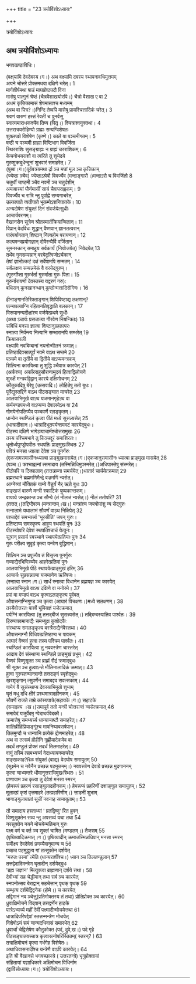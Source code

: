 +++
title = "23 त्रयोविंशोऽध्यायः"

+++





त्रयोविंशोऽध्यायः  




  
अथ त्रयोविंशोऽध्यायः  
---------------------  
भगवत्प्रष्ठाविधिः।  
  
(वक्ष्‌यामि देवदेवस्य।ग।) अथ वक्ष्यामि दवस्य स्थापनावधिमुत्तमम्  
अयने चोत्तरे प्रोक्तमथवा दक्षिणे चरेत्। 1  
मार्गशीर्षमथा षाडं माघप्रोष्ठपदौ विना  
मासेषु पाल्गुनं श्रेष्ठं (चैत्रवैशाखयोरपि।) चैत्रो वैशाख ए वा 2  
अधमं कृत्तिकामासं शेषमासाश्च मध्यमम्  
(अथ वा पित्र?।)निन्दि तेष्वपि मासेषु प्रायश्चित्तादिकं चरेत्। 3  
श्रवणं वारुणं हस्तं रेवती च पुनर्वसू  
स्वात्यमाराधकश्चैव तिष्य (पितृ।) श्चित्राश्वयुक्तथा। 4  
उत्तरात्रयरोहिण्यो ग्राह्यः सम्यग्विशेषतः  
शुक्लपक्षे विशेषेण (कृष्णे।) काले वा पञ्चमीगतम्। 5  
षष्ठी च पञ्चमी ग्राह्या विष्टिभाग विवर्जिता  
स्थिरराशिः सुसङ्ग्राह्यः न ग्राह्यं चरराशिकम्। 6  
केचनोभयराशौ वा त्वरिते तु शुभेदये  
गुरुशुक्रबुधेन्दूनां शुभवारं समाहरेत्। 7  
(पुब्बा।ग।)पूर्ववत्रयमथा र्द्रा ञ्च मघां मूल ञ्च कृत्तिकाम्  
(ज्येष्ठा ञ्चैव) ज्येष्ठाऽश्रेषौ विवर्ज्यैव (मन्दाङ्गारौ।)मन्दाऽरौ च विवर्जितौ 8  
चतुर्थीं चाष्टमी ञ्चैव नवमी ञ्च चतुर्दशीम्  
अमावास्यां पौर्णमासीं सायं चैवापराह्णकम्। 9  
विवर्ज्यैव च रात्रि न्तु पूर्वाह्णे सम्यगाचरेत्  
उल्कापाते व्यतीपाते भूकम्पेऽशनिपातके। 10  
अन्यदोषेण संयुक्तं दिनं संवर्जयेत्सुधीः  
आचार्यवरणम्।  
वैखानसेन सूत्रेण श्रौतस्मार्तक्रियान्वितान्। 11  
विप्रान् वेदविधः शुद्धान् वैष्णवान् ज्ञानतत्परान्  
पारंपर्यागतान् शिष्टान् नित्यहोम परायणान्। 12  
कल्पमन्त्रप्रयोगज्ञान् दोषैरन्यैर्वि वर्जितान्  
सुमनस्कान् समाहूय सर्वकार्यं (नियोजयेत्) निवेदयेत् 13  
तथैव गुणसम्पन्नान् वरयेदृत्विजोऽर्चकान्  
तेषां ज्ञानोत्कटं दक्षं सर्वेषामपि सम्मतम्। 14  
सर्वलक्षण सम्पन्नमेकं वै वरयेद्गुरुम्।  
(गुरुर्गोप्ता गुरुर्भर्ता गुरुर्माता गुरुः पिता। 15  
गुरुर्नारायणो देवस्तस्य यद्वरणं गरु):  
बधिरान् कुनखानन्धान् कुष्ठोन्मत्तादिरोगिणः। 16  
  
  
हीनाङ्गानतिरिक्ताङ्गान् शिपिविष्टाद्य लक्षणान्?  
पत्न्यपत्याग्नि रहितानतिवृद्धाति बलकान्। 17  
विरूपानन्यदीक्षांश्च वर्जयेत्प्रथमे सुधीः  
(अथा ऽचार्यः प्रसन्नात्या गौरवेण नियन्त्रितः) 18  
सविधिं मनसा ज्ञात्वा शिष्टानुग्रहतत्परः  
स्नात्वा निर्वन्त्य नित्यानि सम्भारानपि सम्भरेत् 19  
क्रियासरली  
वक्ष्यामि नवबिम्बानां नयनोन्मीलनं क्रमात्।  
प्रतिष्ठादिवसात्पूर्वं नवमे वाऽथ सप्तमे 20  
पञ्चमे वा तृतीये वा द्वितीये वाऽप्यमन्त्रकम्  
शिल्पिना कारयित्वा तु शुद्धि ञ्चैवात्र कारयेत् 21  
(अर्कश्च) अर्कारराहुसौराणामुदयं हित्वाद्विलोचने  
शुभर्क्षे मन्त्रवद्विद्वान् कारये दक्षिणोचनम् 22  
कौतुकादिषु बेरेषु (उत्सवादि।) लोहितेषु ततो बुधः।  
पूर्वेद्युस्तद्दिने वाऽथ पीठसङ्घात माचरेत् 23  
आलयाभिमुखे वाऽथ यजमानगृहेऽथ वा  
कर्ममण्डपमध्ये वाऽप्यन्य देवालयेऽथ वा 24  
गोमयेनोपलिप्यैव पञ्चवर्णै रलङ्कृतम्।  
धान्येन स्थण्डिलं कृत्वा पीठं मध्ये सुसन्न्यसेत् 25  
(धात्रादीशान।) धात्रादिभूतपर्यन्तमवटं कारयेद्बुधः।  
पीठस्य दक्षिणे भागेऽप्याचार्मश्चोत्तरामुखः 26  
तस्य पश्चिमभागे तु किञ्चद्दूरं समाशिरतः।  
धृतोर्ध्वपुण्ड्रोपवीतः स्थपतिः प्राङ्मुखःस्थितः 27  
पवित्रं मनसा ध्यात्वा देवेश ञ्च पुनर्गरुः  
(एकजामसमासीनःध्यात्वा प्राङ्मुखमासयेत्।ग।)एकजानुसमासीनः ध्यात्वा प्राङ्मुख मासयेत् 28  
(पञ्च।) फश्चाद्रत्नां त्समादाय (तस्मिन्निधिमुपस्मरेत्।)अधिपास्तेषु संस्मरेत्।  
पीठोपरि च दिक्पालान् (तत्तन्नाम्ना समर्चयेत्।)धातारं चार्चयेत्क्रमात् 29  
ब्रह्मस्थाने ब्रह्ममणिमैन्द्रे वज्रमणिं न्यसेत्।  
आग्नेय्यां मौक्तिकं याम्ये वैडूर्यं नैर् ऋते बुधः 30  
शङ्खजं वारुणे मन्त्री स्फाटिकं पुष्यकान्तकम्।  
वायव्ये जन्द्रकान्त ञ्च सौम्ये (तं नीलजं न्यसेत्।) नीलं ततोपरि? 31  
(तत्तत्।)तद्दिग्दैवत्य (मन्त्रान्तम्।ख।) मन्त्रांश्च जप्त्वोपांशु न्य सेद्गुरुः  
रत्नालाभे यथालाभं सौवर्णं वाऽथ निक्षिपेत् 32  
पश्चाद्देवं समभ्यर्च्य 'भूरसीति' जपन् गुरुः।  
प्रतिष्टाप्य समस्कृत्य आहूय स्थपतिं पुनः 33  
पीठस्योपरि देवेशं स्थपतिश्चार्च येत्पुनः।  
सूत्रान् प्रसार्य स्वस्थाने स्थापयेत्प्रतिमाः पुनः 34  
गुरुः परीक्ष्य सुदृढं कृत्वा यन्त्रेण बुद्धिमान्।  
  
  
शिल्पिन ञ्च प्रपूज्यैव तं विसृज्य पुनर्गुरुः  
गव्याद्यैरभिषिञ्च्यैव आहरेत्प्रतिमां पुनः  
आलयाभिमुखे पीठे स्थापयेत्प्राङ्मुखं हरिम् 36  
आचार्यः सुप्रसन्नात्मा यजमानेन ऋत्विजः।  
(स्नात्वा स्नान।ग।) सार्धं स्नात्वा विधानेन ब्रह्मयज्ञ ञ्च कारयेत्  
आलयाभिमुखे वाऽथ दक्षिणे वा मनोरमे। 37  
प्रपां वा मण्डपं वाऽथ कृत्वाऽलङ्कृत्य पूर्ववत्  
औपासनाग्निगुण्ड ञ्च कृत्वा (आघारं विचक्षणः।)मध्ये सलक्षणम्। 38  
तस्यैवोत्तरतः पार्श्वे भूमियज्ञं यजेत्क्रमात्  
पर्यग्निं कारयित्वा (तु तत्तद्बीजं सुसन्न्यसेत्।) तद्बिम्बस्यातिव पार्श्वतः। 39  
हिरण्यपवमानाद्यैः समभ्युक्ष कुशोदकैः  
संस्थाप्य समलङ्कृत्य वस्त्रैराद्यैर्नवैस्तथा। 40  
औपासनाग्नौ विधिवत्प्रतिष्ठाप्य च पावकम्  
आघारं वैष्णवं हुत्वा तस्य पश्चिम पार्श्वतः। 41  
स्थण्डिलं कारयित्वा तु नववस्त्रेण चास्तरेत्  
आदाय देवं संस्थाप्य स्थण्डिले प्राङ्मुखं प्रभुम्। 42  
वैष्णवं विष्णुसूक्त ञ्च ब्राह्मं रौद्रं क्रमाद्बुधः  
श्री सूक्त ञ्च हुत्वाऽन्ते मौलिमालादिकं क्रमात्। 43  
हुत्वा गुरुस्तन्मान्त्रान्ते तत्तदङ्गं स्पृशेद्बुधः  
खरशृङ्गान् त्सुवर्णेन समाबद्द्य सवत्सकाम्। 44  
गामेगं वै सुसंस्थाप्य देवस्याभिमुखे शुभाम्  
घृतं मधु दधि क्षीरं प्रस्थमात्रादहीनकम्। 45  
सौवर्णे राजते ताम्रे कांस्यपात्रे(सहायके।ग।) सहाटके  
(समाहृत्य ।ख।)समापूर्व ततो मन्त्री चोत्तरान्तं न्यसेत्क्रमात् 46  
समावेदं यजुर्वेदमृ ग्वेदाथर्ववेदकौ।  
क्रमात्तेषु समभ्यर्च्य धान्यान्यष्टौ समाहरेत्। 47  
शालिव्रीहिप्रियाङ्गूंश्च माषनिष्पावसर्षपान्।  
तिलमुग्दौ च धान्यानि प्रत्येकं द्रोणमाहरेत्। 48  
अथ वा तत्समं व्रीहीनि गृह्णीयादेकमेव वा  
तदर्धं तण्डुलं प्रोक्तं तदर्धं तिलमाहरेत्। 49  
वायुं तस्मिं त्समभ्यर्च्य वेदाध्यायनमाचरेत्  
शङ्खकाह?Rळ संयुक्तं (वाद्य) वेदघोष समायुतम् 50  
(सूक्ष्मेन च नवेनैन प्रच्छन्न पटमुत्तमम्।) नववस्त्रेण देवाग्रे प्रच्छन्न मुदगाननम्  
कृत्वा चाभ्यन्तरे धीमानुत्तराभिमुखःस्थितः। 51  
प्राणायाम ञ्च कृत्वा तु देवेशं मनसा स्मरन्  
(हेमरूपं प्रहरणं रसाङ्गुलादहीनकम्।) हेमरूप्यं प्रहरिणीं दशाङ्गुल समायुतम्। 52  
मूलादग्रं कृशं वृत्तमाहरे (तत्प्रहारिणीम्।) त्ताडनीं शुभाम्  
भागाङ्गुलायातां सूचीं नवनाह सामायुताम्। 53  
  
  
तौ समादाय हस्ताभ्यां ' प्रतद्विष्णु' रित ब्रुवन्  
विष्णुसूक्तेन सव्य न्तु अपसव्यं यथा तथा 54  
नरसूक्तेन नयने मोचयेन्मतिमान् गुरुः  
पक्ष्म वर्म च र्क्त ञ्च शुक्लं चामित (मण्डलम्।) तैजसम् 55  
(पृथिव्यादिक्रमात्।ग।) पृथिव्यादीन् क्रमात्तस्मिन्नधिपान् मनसा स्मरन्  
समीक्ष्य देवदेवेशं प्रणम्यैवानुमान्य च 56  
प्रच्छन्न पटमुद्धृत्य गां तत्सूक्तेन दर्शयेत्  
'मरुतः परमा' त्मेति (धान्यराशींश्च।) ध्यान ञ्च तिलतण्डुलान् 57  
तत्तद्वेदादिमन्त्रेण घृतादीन् दर्शयेद्बुधः  
'ब्रह्म जज्ञान' मित्युक्त्वा ब्राह्मणान् दर्शये त्तथा। 58  
देवीभ्यां सह चेद्धीमान् तथा सर्व ञ्च कारयेत्  
स्नपनोत्सव बेराद्वान् सहचेत्तान् पृथक् पृथक् 59  
सम्भृत्य दर्शयेद्विद्वनेक (होमे।) च कारयेत्  
तद्विमानं नव ञ्चेत्तु(प्रतिमोक्तस्य तं तथा) प्रोतिप्रोक्त ञ्च कारयेत्। 60  
ध्रुवाक्षिमोचने विद्‌वान् तत्तद्वर्णेन हाटके  
पात्रेऽभ्यर्च्य महीं देवीं पक्ष्मादीन्मोचयेत्तथा 61  
धात्रादिपरिषद्देवां स्तत्तन्मन्त्रेण मोचयेत्  
विशेषोऽयं समं चान्यदधिवासं समारभेत् 62  
ध्रुवार्चां चेद्विसेषेण कौतुकोक्त (पदं, द्रुवे,ख।) पदे गृहे  
पीठसङ्घातवच्चात्र कृत्वारत्नोपरिस्तितम्( स्तरन्? ) 63  
तत्राक्षिमोचनं कृत्वा गर्भगेह विशेषेतः।  
अथाधिवासनादींश्च यन्त्रेणै वाऽपि कारयेत्। 64  
इति श्री वैखानसे भगवच्छास्त्रे ( उत्तरतन्त्रे) भृगुप्रोक्तायां  
संहितायां यज्ञाधिकारे अक्षिमोचन विधिर्नाम  
(द्वाविंसोध्यायः।ग।) त्रयोविंशोऽध्यायः।  


_________

